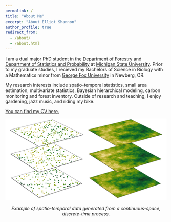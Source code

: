 ```yaml
---
permalink: /
title: "About Me"
excerpt: "About Elliot Shannon"
author_profile: true
redirect_from: 
  - /about/
  - /about.html
---
```


I am a dual major PhD student in the [Department of Forestry](https://www.canr.msu.edu/for/) and [Department of Statistics and Probability](https://stt.natsci.msu.edu/) at [Michigan State University](https://msu.edu/). Prior to my graduate studies, I recieved my Bachelors of Science in Biology with a Mathematics minor from [George Fox University](https://www.georgefox.edu/) in Newberg, OR. 

My research interests include spatio-temporal statistics, small area estimation, multivariate statistics, Bayesian hierarchical modeling, carbon monitoring and forest inventory. Outside of research and teaching, I enjoy gardening, jazz music, and riding my bike.

[You can find my CV here.](files/eshannon_cv.pdf)

![Spatiotemporal_Process](images/spacetime_transparent.png)
<p style="text-align: center;"><em>Example of spatio-temporal data generated from a continuous-space, discrete-time process.</em></p>

